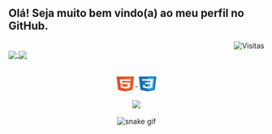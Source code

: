<h2>Olá! Seja muito bem vindo(a) ao meu perfil no GitHub.</h2>

<div align=right>
  <img src="https://visitor-badge.glitch.me/badge?page_id=luizfelipe9627" background="#8844ee" alt="Visitas">
</div>

<div>
  <a href="https://github.com/luizfelipe9627">
  <img height="150em"   align="center" src="https://github-readme-stats.vercel.app/api?username=luizfelipe9627&show_icons=true&theme=react&include_all_commits=true&count_private=true"/>
  <img height="150em"  align="center" src="https://github-readme-stats.vercel.app/api/top-langs/?username=luizfelipe9627&layout=compact&langs_count=7&theme=react" />
</div>
<br>

<div  align="center"> 
  <div style="display: inline_block"><br>
  <img align="center" alt="Rafa-HTML" height="30" width="40" src="https://raw.githubusercontent.com/devicons/devicon/master/icons/html5/html5-original.svg">
  <img align="center" alt="Rafa-CSS" height="30" width="40" src="https://raw.githubusercontent.com/devicons/devicon/master/icons/css3/css3-original.svg">
</div>
  
<br>
  
<div> 
  <a href="https://www.linkedin.com/in/luizfelipe9627/" target="_blank"><img src="https://img.shields.io/badge/-LinkedIn-%230077B5?style=for-the-badge&logo=linkedin&logoColor=white"></a>
</div>
 
![snake gif](https://github.com/luizfelipe9627/luizfelipe9627/blob/output/github-contribution-grid-snake.svg)
  
